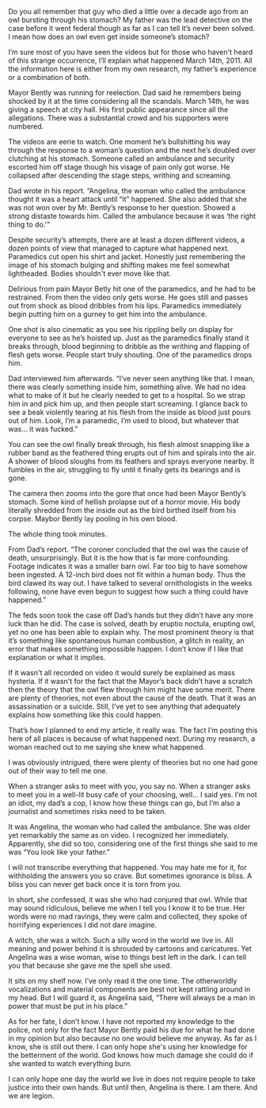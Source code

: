 Do you all remember that guy who died a little over a decade ago from an owl bursting through his stomach? My father was the lead detective on the case before it went federal though as far as I can tell it’s never been solved. I mean how does an owl even get inside someone’s stomach?  
  
I’m sure most of you have seen the videos but for those who haven't heard of this strange occurrence, I’ll explain what happened March 14th, 2011. All the information here is either from my own research, my father’s experience or a combination of both.  
  
Mayor Bently was running for reelection. Dad said he remembers being shocked by it at the time considering all the scandals. March 14th, he was giving a speech at city hall. His first public appearance since all the allegations. There was a substantial crowd and his supporters were numbered.  
  
The videos are eerie to watch. One moment he’s bullshitting his way through the response to a woman’s question and the next he’s doubled over clutching at his stomach. Someone called an ambulance and security escorted him off stage though his visage of pain only got worse. He collapsed after descending the stage steps, writhing and screaming.   
  
Dad wrote in his report. “Angelina, the woman who called the ambulance thought it was a heart attack until “it” happened. She also added that she was not won over by Mr. Bently’s response to her question. Showed a strong distaste towards him. Called the ambulance because it was ‘the right thing to do.’”  
  
Despite security’s attempts, there are at least a dozen different videos, a dozen points of view that managed to capture what happened next. Paramedics cut open his shirt and jacket. Honestly just remembering the image of his stomach bulging and shifting makes me feel somewhat lightheaded. Bodies shouldn't ever move like that.  
  
Delirious from pain Mayor Betly hit one of the paramedics, and he had to be restrained. From then the video only gets worse. He goes still and passes out from shock as blood dribbles from his lips. Paramedics immediately begin putting him on a gurney to get him into the ambulance.  
  
One shot is also cinematic as you see his rippling belly on display for everyone to see as he’s hoisted up. Just as the paramedics finally stand it breaks through, blood beginning to dribble as the writhing and flapping of flesh gets worse. People start truly shouting. One of the paramedics drops him.  
  
Dad interviewed him afterwards. “I’ve never seen anything like that. I mean, there was clearly something inside him, something alive. We had no idea what to make of it but he clearly needed to get to a hospital. So we strap him in and pick him up, and then people start screaming. I glance back to see a beak violently tearing at his flesh from the inside as blood just pours out of him. Look, I’m a paramedic, I’m used to blood, but whatever that was… it was fucked.”  
  
You can see the owl finally break through, his flesh almost snapping like a rubber band as the feathered thing erupts out of him and spirals into the air. A shower of blood sloughs from its feathers and sprays everyone nearby. It fumbles in the air, struggling to fly until it finally gets its bearings and is gone.  
  
The camera then zooms into the gore that once had been Mayor Bently’s stomach. Some kind of hellish prolapse out of a horror movie. His body literally shredded from the inside out as the bird birthed itself from his corpse. Maybor Bently lay pooling in his own blood.  
  
The whole thing took minutes.  
  
From Dad’s report. “The coroner concluded that the owl was the cause of death, unsurprisingly. But it is the how that is far more confounding. Footage indicates it was a smaller barn owl. Far too big to have somehow been ingested. A 12-inch bird does not fit within a human body. Thus the bird clawed its way out. I have talked to several ornithologists in the weeks following, none have even begun to suggest how such a thing could have happened.”  
  
The feds soon took the case off Dad’s hands but they didn’t have any more luck than he did. The case is solved, death by eruptio noctula, erupting owl, yet no one has been able to explain why. The most prominent theory is that it’s something like spontaneous human combustion, a glitch in reality, an error that makes something impossible happen. I don’t know if I like that explanation or what it implies.  
  
If it wasn't all recorded on video it would surely be explained as mass hysteria. If it wasn't for the fact that the Mayor’s back didn’t have a scratch then the theory that the owl flew through him might have some merit. There are plenty of theories, not even about the cause of the death. That it was an assassination or a suicide. Still, I’ve yet to see anything that adequately explains how something like this could happen.  
  
That’s how I planned to end my article, it really was. The fact I’m posting this here of all places is because of what happened next. During my research, a woman reached out to me saying she knew what happened.  
  
I was obviously intrigued, there were plenty of theories but no one had gone out of their way to tell me one.  
  
When a stranger asks to meet with you, you say no. When a stranger asks to meet you in a well-lit busy cafe of your choosing, well… I said yes. I’m not an idiot, my dad’s a cop, I know how these things can go, but I’m also a journalist and sometimes risks need to be taken.  
  
It was Angelina, the woman who had called the ambulance. She was older yet remarkably the same as on video. I recognized her immediately. Apparently, she did so too, considering one of the first things she said to me was “You look like your father.”  
  
I will not transcribe everything that happened. You may hate me for it, for withholding the answers you so crave. But sometimes ignorance is bliss. A bliss you can never get back once it is torn from you.  
  
In short, she confessed, it was she who had conjured that owl. While that may sound ridiculous, believe me when I tell you I know it to be true. Her words were no mad ravings, they were calm and collected, they spoke of horrifying experiences I did not dare imagine.  
  
A witch, she was a witch. Such a silly word in the world we live in. All meaning and power behind it is shrouded by cartoons and caricatures. Yet Angelina was a wise woman, wise to things best left in the dark. I can tell you that because she gave me the spell she used.  
  
It sits on my shelf now. I’ve only read it the one time. The otherworldly vocalizations and material components are best not kept rattling around in my head. But I will guard it, as Angelina said, “There will always be a man in power that must be put in his place.”  
  
As for her fate, I don’t know. I have not reported my knowledge to the police, not only for the fact Mayor Bently paid his due for what he had done in my opinion but also because no one would believe me anyway. As far as I know, she is still out there. I can only hope she's using her knowledge for the betterment of the world. God knows how much damage she could do if she wanted to watch everything burn.  
  
I can only hope one day the world we live in does not require people to take justice into their own hands. But until then, Angelina is there. I am there. And we are legion.
